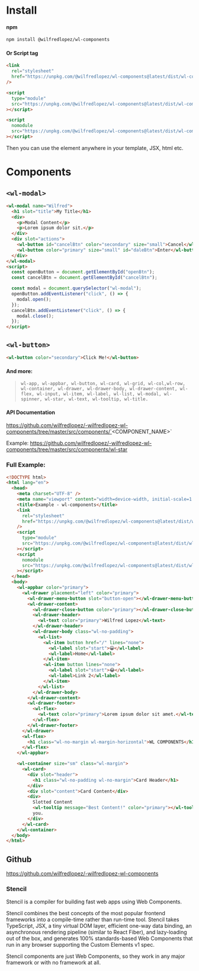 # Install

#### npm

```bash
npm install @wilfredlopez/wl-components
```

#### Or Script tag

```html
<link
  rel="stylesheet"
  href="https://unpkg.com/@wilfredlopez/wl-components@latest/dist/wl-components/css/wl.bundle.css"
/>

<script
  type="module"
  src="https://unpkg.com/@wilfredlopez/wl-components@latest/dist/wl-components/wl-components.esm.js"
></script>

<script
  nomodule
  src="https://unpkg.com/@wilfredlopez/wl-components@latest/dist/wl-components.js"
></script>
```

Then you can use the element anywhere in
your template, JSX, html etc.

# Components

## `<wl-modal>`

```html
<wl-modal name="Wilfred">
  <h1 slot="title">My Title</h1>
  <div>
    <p>Modal Content</p>
    <p>Lorem ipsum dolor sit.</p>
  </div>
  <div slot="actions">
    <wl-button id="cancelBtn" color="secondary" size="small">Cancel</wl-button>
    <wl-button color="primary" size="small" id="daleBtn">Enter</wl-button>
  </div>
</wl-modal>
<script>
  const openButton = document.getElementById("openBtn");
  const cancelBtn = document.getElementById("cancelBtn");

  const modal = document.querySelector("wl-modal");
  openButton.addEventListener("click", () => {
    modal.open();
  });
  cancelBtn.addEventListener("click", () => {
    modal.close();
  });
</script>
```

## `<wl-button>`

```html
<wl-button color="secondary">Click Me!</wl-button>
```

#### And more:

> `wl-app, wl-appbar, wl-button, wl-card, wl-grid, wl-col,wl-row, wl-container, wl-drawer, wl-drawer-body, wl-drawer-content, wl-flex, wl-input, wl-item, wl-label, wl-list, wl-modal, wl-spinner, wl-star, wl-text, wl-tooltip, wl-title.`

#### API Documentation

https://github.com/wilfredlopez/-wilfredlopez-wl-components/tree/master/src/components/`<COMPONENT_NAME>`

Example: https://github.com/wilfredlopez/-wilfredlopez-wl-components/tree/master/src/components/wl-star

### Full Example:

```html
<!DOCTYPE html>
<html lang="en">
  <head>
    <meta charset="UTF-8" />
    <meta name="viewport" content="width=device-width, initial-scale=1.0" />
    <title>Example - wl-components</title>
    <link
      rel="stylesheet"
      href="https://unpkg.com/@wilfredlopez/wl-components@latest/dist/wl-components/css/wl.bundle.css"
    />
    <script
      type="module"
      src="https://unpkg.com/@wilfredlopez/wl-components@latest/dist/wl-components/wl-components.esm.js"
    ></script>
    <script
      nomodule
      src="https://unpkg.com/@wilfredlopez/wl-components@latest/dist/wl-components.js"
    ></script>
  </head>
  <body>
    <wl-appbar color="primary">
      <wl-drawer placement="left" color="primary">
        <wl-drawer-menu-button slot="button-open"></wl-drawer-menu-button>
        <wl-drawer-content>
          <wl-drawer-close-button color="primary"></wl-drawer-close-button>
          <wl-drawer-header>
            <wl-text color="primary">Wilfred Lopez</wl-text>
          </wl-drawer-header>
          <wl-drawer-body class="wl-no-padding">
            <wl-list>
              <wl-item button href="/" lines="none">
                <wl-label slot="start">😀</wl-label>
                <wl-label>Home</wl-label>
              </wl-item>
              <wl-item button lines="none">
                <wl-label slot="start">😂</wl-label>
                <wl-label>Link 2</wl-label>
              </wl-item>
            </wl-list>
          </wl-drawer-body>
        </wl-drawer-content>
        <wl-drawer-footer>
          <wl-flex>
            <wl-text color="primary">Lorem ipsum dolor sit amet.</wl-text>
          </wl-flex>
        </wl-drawer-footer>
      </wl-drawer>
      <wl-flex>
        <h1 class="wl-no-margin wl-margin-horizontal">WL COMPONENTS</h1>
      </wl-flex>
    </wl-appbar>

    <wl-container size="sm" class="wl-margin">
      <wl-card>
        <div slot="header">
          <h1 class="wl-no-padding wl-no-margin">Card Header</h1>
        </div>
        <div slot="content">Card Content</div>
        <div>
          Slotted Content
          <wl-tooltip message="Best Content!" color="primary"></wl-tooltip> for
          you.
        </div>
      </wl-card>
    </wl-container>
  </body>
</html>
```

## Github

https://github.com/wilfredlopez/-wilfredlopez-wl-components

### Stencil

Stencil is a compiler for building fast web apps using Web Components.

Stencil combines the best concepts of the most popular frontend frameworks into a compile-time rather than run-time tool. Stencil takes TypeScript, JSX, a tiny virtual DOM layer, efficient one-way data binding, an asynchronous rendering pipeline (similar to React Fiber), and lazy-loading out of the box, and generates 100% standards-based Web Components that run in any browser supporting the Custom Elements v1 spec.

Stencil components are just Web Components, so they work in any major framework or with no framework at all.

